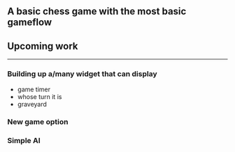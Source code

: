 ## A basic chess game with the most basic gameflow

## Upcoming work
----------------

### Building up a/many widget that can display

- game timer
- whose turn it is
- graveyard


### New game option


### Simple AI





